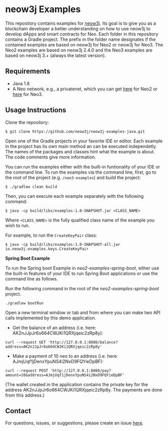 # neow3j Examples

This repository contains examples for [neow3j](https://github.com/neow3j/neow3j). Its goal is to give you as a blockchain developer a better understanding on how to use neow3j to develop dApps and smart contracts for Neo. Each folder in this repository contains a Gradle project. The prefix in the folder name designates if the contained examples are based on neow3j for Neo2 or neow3j for Neo3. 
The Neo2 examples are based on neow3j 2.4.0 and the Neo3 examples are based on neow3j 3.+ (always the latest version).

## Requirements

- Java 1.8
- A Neo network, e.g., a privatenet, which you can get [here](https://github.com/axlabs/neo2-privatenet-openwallet-docker) for Neo2 or [here](https://github.com/axlabs/neo3-privatenet-docker) for Neo3.

## Usage Instructions

Clone the repository:

```
$ git clone https://github.com/neow3j/neow3j-examples-java.git
```

Open one of the Gradle projects in your favorite IDE or editor. Each example in the project has its own main method an can be executed independetly. The names of the packages and classes hint what the example is about. The code comments give more information.

You can run the examples either with the built-in funtionality of your IDE or the command line. To run the examples via the command line, first, go to the root of the project (e.g. `/neo3-examples`) and build the project:

```
$ ./gradlew clean build
```

Then, you can execute each example separately with the following command:

```
$ java -cp build/libs/examples-1.0-SNAPSHOT.jar <CLASS_NAME>
```

Where `<CLASS_NAME>` is the fully qualified class name of the example you wish to run.

For example, to run the `CreateKeyPair` class:

```
$ java -cp build/libs/examples-1.0-SNAPSHOT-all.jar io.neow3j.examples.keys.CreateKeyPair
```

**Spring Boot Example**

To run the Spring boot Example in *neo2-examples-spring-boot*, either use the built-in features of your IDE to run Spring Boot applications or use the command line as follows. 

Run the following command in the root of the *neo2-examples-spring-boot* project.

```
./gradlew bootRun
```

Open a new terminal window or tab and from where you can make two API calls implemented by this demo application.

- Get the balance of an address (i.e. here: AK2nJJpJr6o664CWJKi1QRXjqeic2zRp8y):

```
curl --request GET 'http://127.0.0.1:8080/balance?address=AK2nJJpJr6o664CWJKi1QRXjqeic2zRp8y'
```

- Make a payment of 10 neo to an address (i.e. here: AJmjUqf1jDenxYpuNS4i2NxD9FQYieDpBF):

```
curl --request POST 'http://127.0.0.1:8080/pay?amount=10&address=AJmjUqf1jDenxYpuNS4i2NxD9FQYieDpBF'
```

(The wallet created in the application contains the private key for the address AK2nJJpJr6o664CWJKi1QRXjqeic2zRp8y. The payments are done from this address.)

## Contact

For questions, issues, or suggestions, please create an issue [here](https://github.com/neow3j/neow3j/issues).
